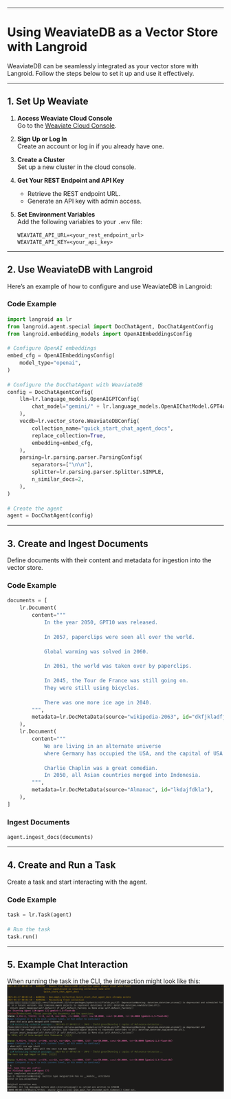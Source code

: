 
---

# **Using WeaviateDB as a Vector Store with Langroid**

WeaviateDB can be seamlessly integrated as your vector store with Langroid. Follow the steps below to set it up and use it effectively.

---

## **1. Set Up Weaviate**

1. **Access Weaviate Cloud Console**  
   Go to the [Weaviate Cloud Console](https://console.weaviate.cloud/).
   
2. **Sign Up or Log In**  
   Create an account or log in if you already have one.

3. **Create a Cluster**  
   Set up a new cluster in the cloud console.

4. **Get Your REST Endpoint and API Key**  
   - Retrieve the REST endpoint URL.  
   - Generate an API key with admin access.

5. **Set Environment Variables**  
   Add the following variables to your `.env` file:
   ```env
   WEAVIATE_API_URL=<your_rest_endpoint_url>
   WEAVIATE_API_KEY=<your_api_key>
   ```

---

## **2. Use WeaviateDB with Langroid**

Here’s an example of how to configure and use WeaviateDB in Langroid:

### **Code Example**
```python
import langroid as lr
from langroid.agent.special import DocChatAgent, DocChatAgentConfig
from langroid.embedding_models import OpenAIEmbeddingsConfig

# Configure OpenAI embeddings
embed_cfg = OpenAIEmbeddingsConfig(
    model_type="openai",
)

# Configure the DocChatAgent with WeaviateDB
config = DocChatAgentConfig(
    llm=lr.language_models.OpenAIGPTConfig(
        chat_model="gemini/" + lr.language_models.OpenAIChatModel.GPT4o
    ),
    vecdb=lr.vector_store.WeaviateDBConfig(
        collection_name="quick_start_chat_agent_docs",
        replace_collection=True,
        embedding=embed_cfg,
    ),
    parsing=lr.parsing.parser.ParsingConfig(
        separators=["\n\n"],
        splitter=lr.parsing.parser.Splitter.SIMPLE,
        n_similar_docs=2,
    ),
)

# Create the agent
agent = DocChatAgent(config)
```

---

## **3. Create and Ingest Documents**

Define documents with their content and metadata for ingestion into the vector store.

### **Code Example**
```python
documents = [
    lr.Document(
        content="""
            In the year 2050, GPT10 was released. 
            
            In 2057, paperclips were seen all over the world. 
            
            Global warming was solved in 2060. 
            
            In 2061, the world was taken over by paperclips.         
            
            In 2045, the Tour de France was still going on.
            They were still using bicycles. 
            
            There was one more ice age in 2040.
        """,
        metadata=lr.DocMetaData(source="wikipedia-2063", id="dkfjkladfjalk"),
    ),
    lr.Document(
        content="""
            We are living in an alternate universe 
            where Germany has occupied the USA, and the capital of USA is Berlin.
            
            Charlie Chaplin was a great comedian.
            In 2050, all Asian countries merged into Indonesia.
        """,
        metadata=lr.DocMetaData(source="Almanac", id="lkdajfdkla"),
    ),
]
```

### **Ingest Documents**
```python
agent.ingest_docs(documents)
```

---

## **4. Create and Run a Task**

Create a task and start interacting with the agent.

### **Code Example**
```python
task = lr.Task(agent)

# Run the task
task.run()
```

---

## **5. Example Chat Interaction**

When running the task in the CLI, the interaction might look like this:
![alt text](./image.png)

